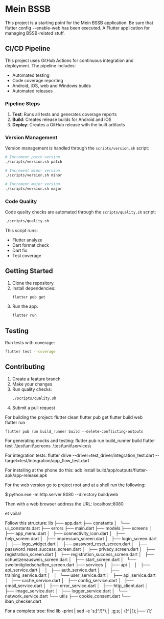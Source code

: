 # Mein BSSB

This project is a starting point for the Mein BSSB application.
Be sure that flutter config --enable-web has been executed.
A Flutter application for managing BSSB-related stuff.

## CI/CD Pipeline

This project uses GitHub Actions for continuous integration and deployment. The pipeline includes:

- Automated testing
- Code coverage reporting
- Android, iOS, web and Windows builds
- Automated releases

### Pipeline Steps

1. **Test**: Runs all tests and generates coverage reports
2. **Build**: Creates release builds for Android and iOS
3. **Deploy**: Creates a GitHub release with the built artifacts

### Version Management

Version management is handled through the `scripts/version.sh` script:

```bash
# Increment patch version
./scripts/version.sh patch

# Increment minor version
./scripts/version.sh minor

# Increment major version
./scripts/version.sh major
```

### Code Quality

Code quality checks are automated through the `scripts/quality.sh` script:

```bash
./scripts/quality.sh
```

This script runs:
- Flutter analyze
- Dart format check
- Dart fix
- Test coverage

## Getting Started

1. Clone the repository
2. Install dependencies:
   ```bash
   flutter pub get
   ```
3. Run the app:
   ```bash
   flutter run
   ```

## Testing

Run tests with coverage:
```bash
flutter test --coverage
```

## Contributing

1. Create a feature branch
2. Make your changes
3. Run quality checks:
   ```bash
   ./scripts/quality.sh
   ```
4. Submit a pull request

For building the project:
    flutter clean 
    flutter pub get
    flutter build web                                  
    flutter run

    flutter pub run build_runner build --delete-conflicting-outputs

For generating mocks and testing:
    flutter pub run build_runner build
    flutter test .\test\unit\screens .\test\unit\services\

For integration tests:
    flutter drive --driver=test_driver/integration_test.dart --target=test/integration/app_flow_test.dart

For installing at the phone do this: 
    adb install build/app/outputs/flutter-apk/app-release.apk

For the web version go to project root and at a shell run the following:

$ python.exe -m http.server 8080 --directory build/web

Then with a web browser address the URL: localhost:8080

et voila!

Follow this structure: 
lib
├── app.dart
├── constants
│   └── ui_constants.dart
├── errors
├── main.dart
├── models
├── screens
│   ├── app_menu.dart
│   ├── connectivity_icon.dart
│   ├── help_screen.dart
│   ├── impressum_screen.dart
│   ├── login_screen.dart
│   ├── logo_widget.dart
│   ├── password_reset_screen.dart
│   ├── password_reset_success_screen.dart
│   ├── privacy_screen.dart
│   ├── registration_screen.dart
│   ├── registration_success_screen.dart
│   ├── schuetzenausweis_screen.dart
│   ├── start_screen.dart
│   └── zweitmitgliedschaften_screen.dart
├── services
│   ├── api
│   │   ├── api_service.dart
│   │   ├── auth_service.dart
│   │   ├── training_service.dart
│   │   └── user_service.dart
│   ├── api_service.dart
│   ├── cache_service.dart
│   ├── config_service.dart
│   ├── email_service.dart
│   ├── error_service.dart
│   ├── http_client.dart
│   ├── image_service.dart
│   ├── logger_service.dart
│   └── network_service.dart
└── utils
    ├── cookie_consent.dart
    └── iban_checker.dart

For a complete tree: find lib -print | sed -e 's;[^/]*/;│   ;g;s;│   \([^│]\);├── \1;'

